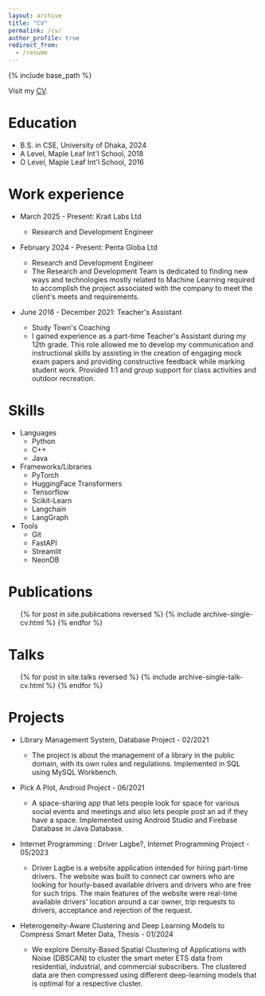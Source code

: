 ```yaml
---
layout: archive
title: "CV"
permalink: /cv/
author_profile: true
redirect_from:
  - /resume
---
```


{% include base_path %}

Visit my [CV](https://drive.google.com/file/d/1A88NfVSF0GPKsOvLUfW9T_5XrAUIS4CG/view?usp=sharing).


Education
======
* B.S. in CSE, University of Dhaka, 2024
* A Level, Maple Leaf Int'l School, 2018
* O Level, Maple Leaf Int'l School, 2016

Work experience
======
* March 2025 - Present: Krait Labs Ltd
  * Research and Development Engineer


* February 2024 - Present: Penta Globa Ltd
  * Research and Development Engineer
  * The Research and Development Team is dedicated to finding new ways and technologies mostly related to Machine Learning required to accomplish the project associated with the company to meet the client's meets and requirements.

* June 2016 - December 2021: Teacher's Assistant
  * Study Town's Coaching
  * I gained experience as a part-time Teacher's Assistant during my 12th grade. This role allowed me to develop my communication and instructional skills by assisting in the creation of engaging mock exam papers and providing constructive feedback while marking student work. Provided 1:1 and group support for class activities and outdoor recreation.
  
Skills
======
* Languages
  * Python
  * C++
  * Java
* Frameworks/Libraries
  * PyTorch
  * HuggingFace Transformers
  * Tensorflow
  * Scikit-Learn
  * Langchain
  * LangGraph
* Tools
  * Git
  * FastAPI
  * Streamlit
  * NeonDB

Publications
======
  <ul>{% for post in site.publications reversed %}
    {% include archive-single-cv.html %}
  {% endfor %}</ul>
  
Talks
======
  <ul>{% for post in site.talks reversed %}
    {% include archive-single-talk-cv.html  %}
  {% endfor %}</ul>
  
Projects
======
* Library Management System, Database Project - 02/2021
  * The project is about the management of a library in the public domain, with its own rules and regulations. Implemented in SQL using MySQL Workbench.

* Pick A Plot, Android Project - 06/2021
  * A space-sharing app that lets people look for space for various social events and meetings and also lets people post an ad if they have a space. Implemented using Android Studio and Firebase Database in Java Database.

* Internet Programming : Driver Lagbe?, Internet Programming Project - 05/2023
  * Driver Lagbe is a website application intended for hiring part-time drivers. The website was built to connect car owners who are looking for hourly-based available drivers and drivers who are free for such trips. The main features of the website were real-time available drivers' location around a car owner, trip requests to drivers, acceptance and rejection of the request.

* Heterogeneity-Aware Clustering and Deep Learning Models to Compress Smart Meter Data, Thesis - 01/2024
  * We explore Density-Based Spatial Clustering of Applications with Noise (DBSCAN) to cluster the smart meter ETS data from residential, industrial, and commercial subscribers. The clustered data are then compressed using different deep-learning models that is optimal for a respective cluster.

<!-- Service and leadership
======
* Currently signed in to 43 different slack teams -->

